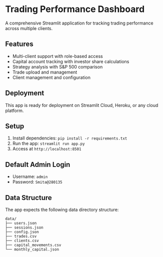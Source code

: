 # Trading Performance Dashboard

A comprehensive Streamlit application for tracking trading performance across multiple clients.

## Features

- Multi-client support with role-based access
- Capital account tracking with investor share calculations
- Strategy analysis with S&P 500 comparison
- Trade upload and management
- Client management and configuration

## Deployment

This app is ready for deployment on Streamlit Cloud, Heroku, or any cloud platform.

## Setup

1. Install dependencies: `pip install -r requirements.txt`
2. Run the app: `streamlit run app.py`
3. Access at `http://localhost:8501`

## Default Admin Login

- Username: `admin`
- Password: `Smita@280135`

## Data Structure

The app expects the following data directory structure:
```
data/
├── users.json
├── sessions.json
├── config.json
├── trades.csv
├── clients.csv
├── capital_movements.csv
└── monthly_capital.json
```